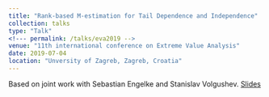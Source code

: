 ```yaml
---
title: "Rank-based M-estimation for Tail Dependence and Independence"
collection: talks
type: "Talk"
<!--- permalink: /talks/eva2019 -->
venue: "11th international conference on Extreme Value Analysis"
date: 2019-07-04
location: "Unversity of Zagreb, Zagreb, Croatia"
---
```


Based on joint work with Sebastian Engelke and Stanislav Volgushev.
[Slides](https://mic-lalancette.github.io/files/LalancetteEVA2019.pdf)
